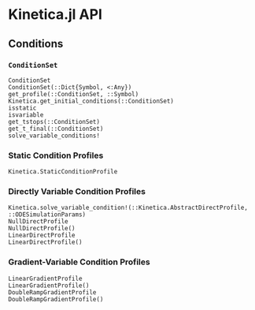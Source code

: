 # Kinetica.jl API

## Conditions

### `ConditionSet`

```@docs
ConditionSet
ConditionSet(::Dict{Symbol, <:Any})
get_profile(::ConditionSet, ::Symbol)
Kinetica.get_initial_conditions(::ConditionSet)
isstatic
isvariable
get_tstops(::ConditionSet)
get_t_final(::ConditionSet)
solve_variable_conditions!
```

### Static Condition Profiles

```@docs
Kinetica.StaticConditionProfile
```

### Directly Variable Condition Profiles

```@docs
Kinetica.solve_variable_condition!(::Kinetica.AbstractDirectProfile, ::ODESimulationParams)
NullDirectProfile
NullDirectProfile()
LinearDirectProfile
LinearDirectProfile()
```

### Gradient-Variable Condition Profiles

```@docs
LinearGradientProfile
LinearGradientProfile()
DoubleRampGradientProfile
DoubleRampGradientProfile()
```